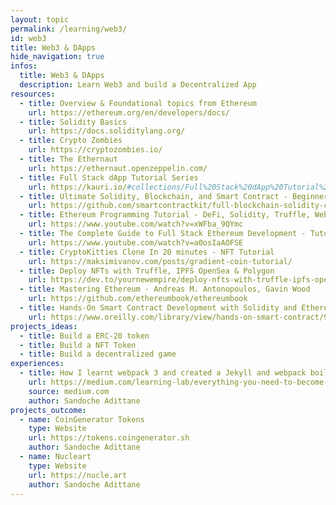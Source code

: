 ```yaml
---
layout: topic
permalink: /learning/web3/
id: web3
title: Web3 & DApps
hide_navigation: true
infos:
  title: Web3 & DApps
  description: Learn Web3 and build a Decentralized App
resources:
  - title: Overview & Foundational topics from Ethereum
    url: https://ethereum.org/en/developers/docs/
  - title: Solidity Basics
    url: https://docs.soliditylang.org/
  - title: Crypto Zombies
    url: https://cryptozombies.io/
  - title: The Ethernaut
    url: https://ethernaut.openzeppelin.com/
  - title: Full Stack dApp Tutorial Series
    url: https://kauri.io/#collections/Full%20Stack%20dApp%20Tutorial%20Series/full-stack-dapp-tutorial-series-intro/
  - title: Ultimate Solidity, Blockchain, and Smart Contract - Beginner to Expert Full Course - Python Edition
    url: https://github.com/smartcontractkit/full-blockchain-solidity-course-py
  - title: Ethereum Programming Tutorial - DeFi, Solidity, Truffle, Web3.js
    url: https://www.youtube.com/watch?v=xWFba_9QYmc
  - title: The Complete Guide to Full Stack Ethereum Development - Tutorial for Beginners
    url: https://www.youtube.com/watch?v=a0osIaAOFSE
  - title: CryptoKitties Clone In 20 minutes - NFT Tutorial
    url: https://maksimivanov.com/posts/gradient-coin-tutorial/
  - title: Deploy NFTs with Truffle, IPFS OpenSea & Polygon
    url: https://dev.to/yournewempire/deploy-nfts-with-truffle-ipfs-opensea-polygon-5581
  - title: Mastering Ethereum - Andreas M. Antonopoulos, Gavin Wood
    url: https://github.com/ethereumbook/ethereumbook
  - title: Hands-On Smart Contract Development with Solidity and Ethereum - Kevin Solorio, Randall Kanna, David H. Hoover
    url: https://www.oreilly.com/library/view/hands-on-smart-contract/9781492045250/
projects_ideas:
  - title: Build a ERC-20 token
  - title: Build a NFT Token
  - title: Build a decentralized game
experiences:
  - title: How I learnt webpack 3 and created a Jekyll and webpack boilerplate
    url: https://medium.com/learning-lab/everything-you-need-to-become-a-web3-developer-309dfa71a89f
    source: medium.com
    author: Sandoche Adittane
projects_outcome:
  - name: CoinGenerator Tokens
    type: Website
    url: https://tokens.coingenerator.sh
    author: Sandoche Adittane
  - name: Nucleart
    type: Website
    url: https://nucle.art
    author: Sandoche Adittane
---
```

